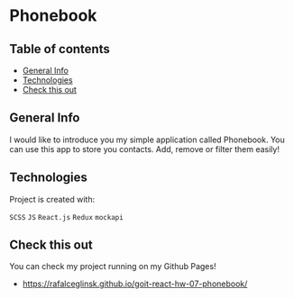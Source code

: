 # Phonebook

## Table of contents

- [General Info](#general-info)
- [Technologies](#technologies)
- [Check this out](#Check-this-out)

## General Info

I would like to introduce you my simple application called Phonebook. You can
use this app to store you contacts. Add, remove or filter them easily!

## Technologies

Project is created with:

`SCSS` `JS` `React.js` `Redux` `mockapi`

## Check this out

You can check my project running on my Github Pages!

- https://rafalceglinsk.github.io/goit-react-hw-07-phonebook/
